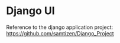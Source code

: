 # Django UI
Reference to the django application project: https://github.com/samtizen/Django_Project
